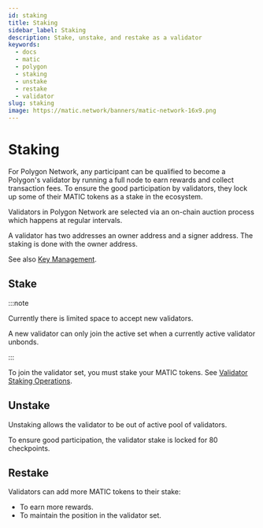 ```yaml
---
id: staking
title: Staking
sidebar_label: Staking
description: Stake, unstake, and restake as a validator
keywords:
  - docs
  - matic
  - polygon
  - staking
  - unstake
  - restake
  - validator
slug: staking
image: https://matic.network/banners/matic-network-16x9.png 
---
```


# Staking

For Polygon Network, any participant can be qualified to become a Polygon's validator by running a full node to earn rewards and collect transaction fees. To ensure the good participation by validators, they lock up some of their MATIC tokens as a stake in the ecosystem.

Validators in Polygon Network are selected via an on-chain auction process which happens at regular intervals.

A validator has two addresses an owner address and a signer address. The staking is done with the owner address.

See also [Key Management](key-management.md).

## Stake

:::note

Currently there is limited space to accept new validators.

A new validator can only join the active set when a currently active validator unbonds.

:::

To join the validator set, you must stake your MATIC tokens. See [Validator Staking Operations](/docs/maintain/validate/validator-staking-operations).

## Unstake

Unstaking allows the validator to be out of active pool of validators.

To ensure good participation, the validator stake is locked for 80 checkpoints.

## Restake

Validators can add more MATIC tokens to their stake:

* To earn more rewards.
* To maintain the position in the validator set.
